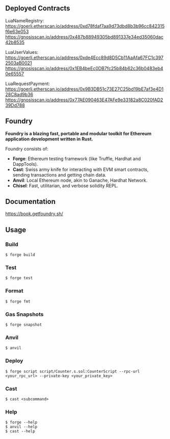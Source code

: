 ## Deployed Contracts

LuaNameRegistry:
https://goerli.etherscan.io/address/0xd78fdaf7aa9d73dbd8b3b96cc842315f6e63e053
https://gnosisscan.io/address/0x487b88949305bd891337e34ed35060dac42b8535

LuaUserValues:
https://goerli.etherscan.io/address/0xde4Ecc89d8D5Cb11AaAfa67FC1c3972503aB0021
https://gnosisscan.io/address/0x1EB4beEc0DB7fc25b84b62c36b0483eb40e65557

LuaRequestPayment:
https://goerli.etherscan.io/address/0x9B3DB51c73E27C25bd19bE7af3e4D128C8ad9b36
https://gnosisscan.io/address/0x77AE090463E47AFe9e33182a8C020fAD239Dd788

## Foundry

**Foundry is a blazing fast, portable and modular toolkit for Ethereum application development written in Rust.**

Foundry consists of:

-   **Forge**: Ethereum testing framework (like Truffle, Hardhat and DappTools).
-   **Cast**: Swiss army knife for interacting with EVM smart contracts, sending transactions and getting chain data.
-   **Anvil**: Local Ethereum node, akin to Ganache, Hardhat Network.
-   **Chisel**: Fast, utilitarian, and verbose solidity REPL.

## Documentation

https://book.getfoundry.sh/

## Usage

### Build

```shell
$ forge build
```

### Test

```shell
$ forge test
```

### Format

```shell
$ forge fmt
```

### Gas Snapshots

```shell
$ forge snapshot
```

### Anvil

```shell
$ anvil
```

### Deploy

```shell
$ forge script script/Counter.s.sol:CounterScript --rpc-url <your_rpc_url> --private-key <your_private_key>
```

### Cast

```shell
$ cast <subcommand>
```

### Help

```shell
$ forge --help
$ anvil --help
$ cast --help
```
